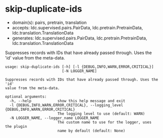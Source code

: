 # skip-duplicate-ids

* domain(s): pairs, pretrain, translation
* accepts: ldc.supervised.pairs.PairData, ldc.pretrain.PretrainData, ldc.translation.TranslationData
* generates: ldc.supervised.pairs.PairData, ldc.pretrain.PretrainData, ldc.translation.TranslationData

Suppresses records with IDs that have already passed through. Uses the 'id' value from the meta-data.

```
usage: skip-duplicate-ids [-h] [-l {DEBUG,INFO,WARN,ERROR,CRITICAL}]
                          [-N LOGGER_NAME]

Suppresses records with IDs that have already passed through. Uses the 'id'
value from the meta-data.

optional arguments:
  -h, --help            show this help message and exit
  -l {DEBUG,INFO,WARN,ERROR,CRITICAL}, --logging_level {DEBUG,INFO,WARN,ERROR,CRITICAL}
                        The logging level to use (default: WARN)
  -N LOGGER_NAME, --logger_name LOGGER_NAME
                        The custom name to use for the logger, uses the plugin
                        name by default (default: None)
```
